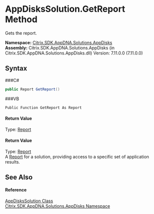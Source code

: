 # AppDisksSolution.GetReport Method 
 

Gets the report.

**Namespace:**&nbsp;<a href="N_Citrix_SDK_AppDNA_Solutions_AppDisks">Citrix.SDK.AppDNA.Solutions.AppDisks</a><br />**Assembly:**&nbsp;Citrix.SDK.AppDNA.Solutions.AppDisks (in Citrix.SDK.AppDNA.Solutions.AppDisks.dll) Version: 7.11.0.0 (7.11.0.0)

## Syntax

###C#
```csharp
public Report GetReport()
```

###VB
```vbnet
Public Function GetReport As Report
```


#### Return Value
Type: <a href="T_Citrix_SDK_AppDNA_Report">Report</a><br />

#### Return Value
Type: <a href="T_Citrix_SDK_AppDNA_Report">Report</a><br />A <a href="P_Citrix_SDK_AppDNA_Solutions_AppDisks_AppDisksSolution_Report">Report</a> for a solution, providing access to a specific set of application results.

## See Also


#### Reference
<a href="T_Citrix_SDK_AppDNA_Solutions_AppDisks_AppDisksSolution">AppDisksSolution Class</a><br /><a href="N_Citrix_SDK_AppDNA_Solutions_AppDisks">Citrix.SDK.AppDNA.Solutions.AppDisks Namespace</a><br />